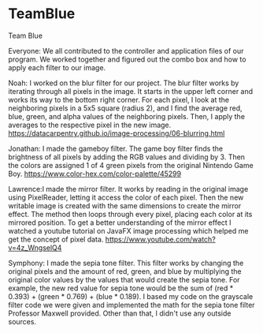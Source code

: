 # TeamBlue
Team Blue

Everyone: We all contributed to the controller and application files of our program. We worked together and figured out the combo box and how to apply each filter to our image.

Noah: I worked on the blur filter for our project. The blur filter works by iterating through all pixels in the image. It starts in the upper left corner and works its way to the bottom right corner. For each pixel, I look at the neighboring pixels in a 5x5 square (radius 2), and I find the average red, blue, green, and alpha values of the neighboring pixels. Then, I apply the averages to the respective pixel in the new image. 
https://datacarpentry.github.io/image-processing/06-blurring.html 

Jonathan: I made the gameboy filter. The game boy filter finds the brightness of all pixels by adding the RGB values and dividing by 3. Then the colors are assigned 1 of 4 green pixels from the original Nintendo Game Boy.
https://www.color-hex.com/color-palette/45299

Lawrence:I made the mirror filter. It works by reading in the original image using PixelReader, letting it access the color of each pixel. Then the new writable image is created with the same dimensions to create the mirror effect. The method then loops through every pixel, placing each color at its mirrored position. To get a better understanding of the mirror effect I watched a youtube tutorial on JavaFX image processing which helped me get the concept of pixel data.
https://www.youtube.com/watch?v=4z_WngselQ4

Symphony: I made the sepia tone filter. This filter works by changing the original pixels and the amount of red, green, and blue by multiplying the original color values by the values that would create the sepia tone. For example, the new red value for sepia tone would be the sum of (red * 0.393) + (green * 0.769) + (blue * 0.189). I based my code on the grayscale filter code we were given and implemented the math for the sepia tone filter Professor Maxwell provided. Other than that, I didn't use any outside sources. 
